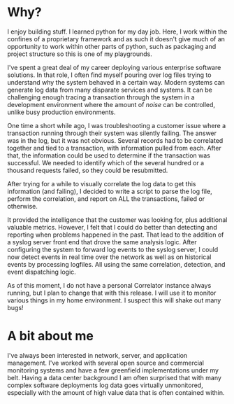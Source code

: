 # Why?

I enjoy building stuff. I learned python for my day job. Here, I work within the confines of
a proprietary framework and as such it doesn't give much of an opportunity to work within other parts of python, such as
packaging and project structure so this is one of my playgrounds.

I've spent a great deal of my career deploying various enterprise software solutions. In that role, I often find myself
pouring over log files trying to understand why the system behaved in a certain way. Modern systems can generate log
data from many disparate services and systems. It can be challenging enough tracing a transaction through the system in
a development environment where the amount of *noise* can be controlled, unlike busy production environments.

One time a short while ago, I was troubleshooting a customer issue where a transaction running through their system was
silently failing. The answer was in the log, but it was not obvious. Several records had to be correlated together and
tied to a transaction, with information pulled from each. After that, the information could be used to determine if the
transaction was successful. We needed to identify which of the several hundred or a thousand requests failed, so they
could be resubmitted.

After trying for a while to visually correlate the log data to get this information (and failing), I decided to write a
script to parse the log file, perform the correlation, and report on ALL the transactions, failed or otherwise.

It provided the intelligence that the customer was looking for, plus additional valuable metrics. However, I felt
that I could do better than detecting and reporting when problems happened in the past. That lead to the addition of a
syslog server front end that drove the same analysis logic. After configuring the system to forward log events to the
syslog server, I could now detect events in real time over the network as well as on historical events by processing
logfiles. All using the same correlation, detection, and event dispatching logic.

As of this moment, I do not have a personal Correlator instance always running, but I plan to change that with this
release. I will use it to monitor various things in my home environment. I suspect this will shake out many bugs!

# A bit about me

I've always been interested in network, server, and application management. I've worked with several open source and
commercial monitoring systems and have a few greenfield implementations under my belt. Having a data center background
I am often surprised that with many complex software deployments log data goes virtually unmonitored, especially with
the amount of high value data that is often contained within.


